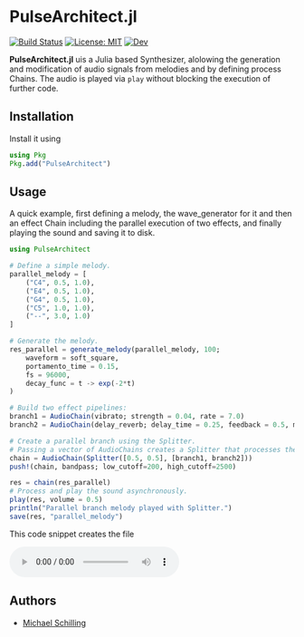 # PulseArchitect.jl

[![Build Status](https://github.com/Ntropic/PulseArchitect.jl/actions/workflows/CI.yml/badge.svg?branch=main)](https://github.com/Ntropic/PulseArchitect.jl/actions/workflows/CI.yml?query=branch%3Amain)
[![License: MIT](https://img.shields.io/badge/License-MIT-yellow.svg)](https://opensource.org/licenses/MIT)
[![Dev](https://img.shields.io/badge/docs-dev-blue.svg)](https://Ntropic.github.io/PulseArchitect.jl/dev/)

**PulseArchitect.jl** uis a Julia based Synthesizer, alolowing the generation and modification of audio signals from melodies and by defining process Chains. 
The audio is played via `play` without blocking the execution of further code. 

## Installation
Install it using 
```julia
using Pkg
Pkg.add("PulseArchitect")
```

## Usage 
A quick example, first defining a melody, the wave_generator for it and then an effect Chain including the parallel execution of two effects, 
and finally playing the sound and saving it to disk.

```julia
using PulseArchitect

# Define a simple melody.
parallel_melody = [
    ("C4", 0.5, 1.0),
    ("E4", 0.5, 1.0),
    ("G4", 0.5, 1.0),
    ("C5", 1.0, 1.0),
    ("--", 3.0, 1.0)
]

# Generate the melody.
res_parallel = generate_melody(parallel_melody, 100;
    waveform = soft_square,
    portamento_time = 0.15,
    fs = 96000,
    decay_func = t -> exp(-2*t)
)

# Build two effect pipelines:
branch1 = AudioChain(vibrato; strength = 0.04, rate = 7.0)
branch2 = AudioChain(delay_reverb; delay_time = 0.25, feedback = 0.5, mix = 0.7)

# Create a parallel branch using the Splitter.
# Passing a vector of AudioChains creates a Splitter that processes the input in parallel.
chain = AudioChain(Splitter([0.5, 0.5], [branch1, branch2]))
push!(chain, bandpass; low_cutoff=200, high_cutoff=2500)

res = chain(res_parallel)
# Process and play the sound asynchronously.
play(res, volume = 0.5)
println("Parallel branch melody played with Splitter.")
save(res, "parallel_melody")
```
This code snippet creates the file 

<audio controls>
    <source src="https://raw.githubusercontent.com/Ntropic/PulseArchitect.jl/main/examples/parallel_melody.mp3" type="audio/mp3">
    Your browser does not support the audio element.
</audio>

## Authors
- [Michael Schilling](https://github.com/Ntropic)
